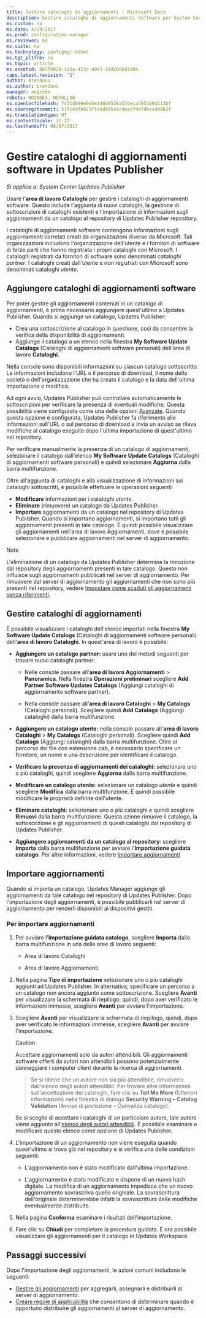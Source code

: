 ```yaml
---
title: Gestire cataloghi di aggiornamenti | Microsoft Docs
description: Gestire cataloghi di aggiornamenti software per System Center Updates Publisher
ms.custom: na
ms.date: 4/29/2017
ms.prod: configuration-manager
ms.reviewer: na
ms.suite: na
ms.technology: configmgr-other
ms.tgt_pltfrm: na
ms.topic: article
ms.assetid: 887f8029-1a3a-423c-a9c1-31dc0d693386
caps.latest.revision: "1"
author: Brenduns
ms.author: brenduns
manager: angrobe
robots: NOINDEX, NOFOLLOW
ms.openlocfilehash: 7451d699e0e5e146b0538a57deca595188d113bf
ms.sourcegitcommit: 51fc48fb023f1e8d995c6c4eacfda7dbec4d0b2f
ms.translationtype: HT
ms.contentlocale: it-IT
ms.lasthandoff: 08/07/2017
---
```

# <a name="manage-software-update-catalogs-in-updates-publisher"></a>Gestire cataloghi di aggiornamenti software in Updates Publisher

*Si applica a: System Center Updates Publisher*

Usare l'**area di lavoro** **Cataloghi** per gestire i cataloghi di aggiornamenti software. Questo include l'aggiunta di nuovi cataloghi, la gestione di sottoscrizioni di cataloghi esistenti e l'importazione di informazioni sugli aggiornamenti da un catalogo al repository di Updates Publisher repository.

I cataloghi di aggiornamenti software contengono informazioni sugli aggiornamenti correlati creati da organizzazioni diverse da Microsoft. Tali organizzazioni includono l'organizzazione dell'utente e i fornitori di software di terze parti che hanno registrato i propri cataloghi con Microsoft. I cataloghi registrati da fornitori di software sono denominati *cataloghi partner*. I cataloghi creati dall'utente e non registrati con Microsoft sono denominati cataloghi *utente*.

## <a name="add-software-update-catalogs"></a>Aggiungere cataloghi di aggiornamenti software
Per poter gestire gli aggiornamenti contenuti in un catalogo di aggiornamenti, è prima necessario aggiungere quest'ultimo a Updates Publisher. Quando si aggiunge un catalogo, Updates Publisher:
-   Crea una sottoscrizione al catalogo in questione, così da consentire la verifica della disponibilità di aggiornamenti.
-   Aggiunge il catalogo a un elenco nella finestra **My Software Update Catalogs** (Cataloghi di aggiornamenti software personali) dell'area di lavoro **Cataloghi**.  

Nella console sono disponibili informazioni su ciascun catalogo sottoscritto. Le informazioni includono l'URL o il percorso di download, il nome della società o dell'organizzazione che ha creato il catalogo e la data dell'ultima importazione o modifica.

Ad ogni avvio, Updates Publisher può controllare automaticamente le sottoscrizioni per verificare la presenza di eventuali modifiche. Questa possibilità viene configurata come una delle opzioni [Avanzate](/sccm/sum/tools/updates-publisher-options#advanced). Quando questa opzione è configurata, Updates Publisher fa riferimento alle informazioni sull'URL o sul percorso di download e invia un avviso se rileva modifiche al catalogo eseguite dopo l'ultima importazione di quest'ultimo nel repository.

Per verificare manualmente la presenza di un catalogo di aggiornamenti, selezionare il catalogo dall'elenco **My Software Update Catalogs** (Cataloghi di aggiornamenti software personali) e quindi selezionare **Aggiorna** dalla barra multifunzione.

Oltre all'aggiunta di cataloghi e alla visualizzazione di informazioni sui cataloghi sottoscritti, è possibile effettuare le operazioni seguenti:
-  **Modificare** informazioni per i cataloghi *utente*.
-  **Eliminare** (rimuovere) un catalogo da Updates Publisher.
-  **Importare** aggiornamenti da un catalogo nel repository di Updates Publisher. Quando si importano aggiornamenti, si importano tutti gli aggiornamenti presenti in tale catalogo. È quindi possibile visualizzare gli aggiornamenti nell'area di lavoro Aggiornamenti, dove è possibile selezionare e pubblicare aggiornamenti nel server di aggiornamento.

> [!NOTE]   
> L'eliminazione di un catalogo da Updates Publisher determina la rimozione dal repository degli aggiornamenti presenti in tale catalogo. Questo non influisce sugli aggiornamenti pubblicati nel server di aggiornamento. Per rimuovere dal server di aggiornamento gli aggiornamenti che non sono più presenti nel repository, vedere [Impostare come scaduti gli aggiornamenti senza riferimenti](/sccm/sum/tools/updates-publisher-options#expire-unreferenced-software-updates).

## <a name="manage-update-catalogs"></a>Gestire cataloghi di aggiornamenti
È possibile visualizzare i cataloghi dell'elenco importati nella finestra **My Software Update Catalogs** (Cataloghi di aggiornamenti software personali) dell'**area di lavoro Cataloghi**. In quest'area di lavoro è possibile:

-   **Aggiungere un catalogo partner:** usare uno dei metodi seguenti per trovare nuovi cataloghi partner:

    -   Nelle console passare all'**area di lavoro Aggiornamenti** > **Panoramica**. Nella finestra **Operazioni preliminari** scegliere **Add Partner Software Updates Catalogs** (Aggiungi cataloghi di aggiornamento software partner).

    -   Nella console passare all'**area di lavoro Cataloghi** > **My Catalogs** (Cataloghi personali). Scegliere quindi **Add Catalogs** (Aggiungi cataloghi) dalla barra multifunzione.

-   **Aggiungere un catalogo utente:** nella console passare all'**area di lavoro Cataloghi** > **My Catalogs** (Cataloghi personali). Scegliere quindi **Add Catalogs** (Aggiungi cataloghi) dalla barra multifunzione. Oltre al percorso del file con estensione cab, è necessario specificare un fornitore, un nome e una descrizione per identificare il catalogo.


-   **Verificare la presenza di aggiornamenti dei cataloghi:** selezionare uno o più cataloghi, quindi scegliere **Aggiorna** dalla barra multifunzione.

-   **Modificare un catalogo utente:** selezionare un catalogo *utente* e quindi scegliere **Modifica** dalla barra multifunzione. È quindi possibile modificare le proprietà definite dall'utente.

-   **Eliminare cataloghi:** selezionare uno o più cataloghi e quindi scegliere **Rimuovi** dalla barra multifunzione. Questa azione rimuove il catalogo, la sottoscrizione e gli aggiornamenti di questi cataloghi dal repository di Updates Publisher.

-   **Aggiungere aggiornamenti da un catalogo al repository**: scegliere **Importa** dalla barra multifunzione per avviare l'**Importazione guidata catalogo**. Per altre informazioni, vedere [Importare aggiornamenti](#import-updates)

## <a name="import-updates"></a>Importare aggiornamenti
Quando si importa un catalogo, Updates Manager aggiunge gli aggiornamenti da tale catalogo nel repository di Updates Publisher. Dopo l'importazione degli aggiornamenti, è possibile pubblicarli nel server di aggiornamento per renderli disponibili ai dispositivi gestiti.

### <a name="to-import-updates"></a>Per importare aggiornamenti
1.  Per avviare l'**Importazione guidata catalogo**, scegliere **Importa** dalla barra multifunzione in una delle aree di lavoro seguenti:

    -   Area di lavoro Cataloghi

    -   Area di lavoro Aggiornamenti

2.  Nella pagina **Tipo di importazione** selezionare uno o più cataloghi aggiunti ad Updates Publisher. In alternativa, specificare un percorso a un catalogo non ancora aggiunto come sottoscrizione. Scegliere **Avanti** per visualizzare la schermata di riepilogo, quindi, dopo aver verificato le informazioni immesse, scegliere **Avanti** per avviare l'importazione.

3.  Scegliere **Avanti** per visualizzare la schermata di riepilogo, quindi, dopo aver verificato le informazioni immesse, scegliere **Avanti** per avviare l'importazione.

    > [!CAUTION]    
    > Accettare aggiornamenti solo da autori attendibili. Gli aggiornamenti software offerti da autori non attendibili possono potenzialmente danneggiare i computer client durante la ricerca di aggiornamenti.

    >  Se si ritiene che un autore non sia più attendibile, rimuoverlo dall'elenco degli autori attendibili. Per trovare altre informazioni sull'accettazione dei cataloghi, fare clic su **Tell Me More** (Ulteriori informazioni) nella finestra di dialogo **Security Warning – Catalog Validation** (Avviso di protezione – Convalida catalogo).

    Se si sceglie di accettare i cataloghi di un particolare autore, tale autore viene aggiunto all'[elenco degli autori attendibili](/sccm/sum/tools/updates-publisher-options#trusted-publishers). È possibile esaminare e modificare questo elenco come opzione di Updates Publisher.

4.  L'importazione di un aggiornamento non viene eseguita quando quest'ultimo si trova già nel repository e si verifica una delle condizioni seguenti:

    -   L'aggiornamento non è stato modificato dall'ultima importazione.

    -   L'aggiornamento è stato modificato e dispone di un nuovo hash digitale. La modifica di un aggiornamento impedisce che un nuovo aggiornamento sovrascriva quello originale. La sovrascrittura dell'originale determinerebbe infatti la sovrascrittura delle modifiche eventualmente distribuite.

5.  Nella pagina **Conferma** esaminare i risultati dell'importazione.

6.  Fare clic su **Chiudi** per completare la procedura guidata. È ora possibile visualizzare gli aggiornamenti per il catalogo in Updates Workspace.

## <a name="next-steps"></a>Passaggi successivi
Dopo l'importazione degli aggiornamenti, le azioni comuni includono le seguenti:
-   [Gestire gli aggiornamenti](/sccm/sum/tools/manage-updates-with-updates-publisher) per aggregarli, assegnarli e distribuirli al server di aggiornamento.
-   [Creare regole di applicabilità](/sccm/sum/tools/updates-publisher-applicability-rules) che consentono di determinare quando è opportuno distribuire gli aggiornamenti al server di aggiornamento.
